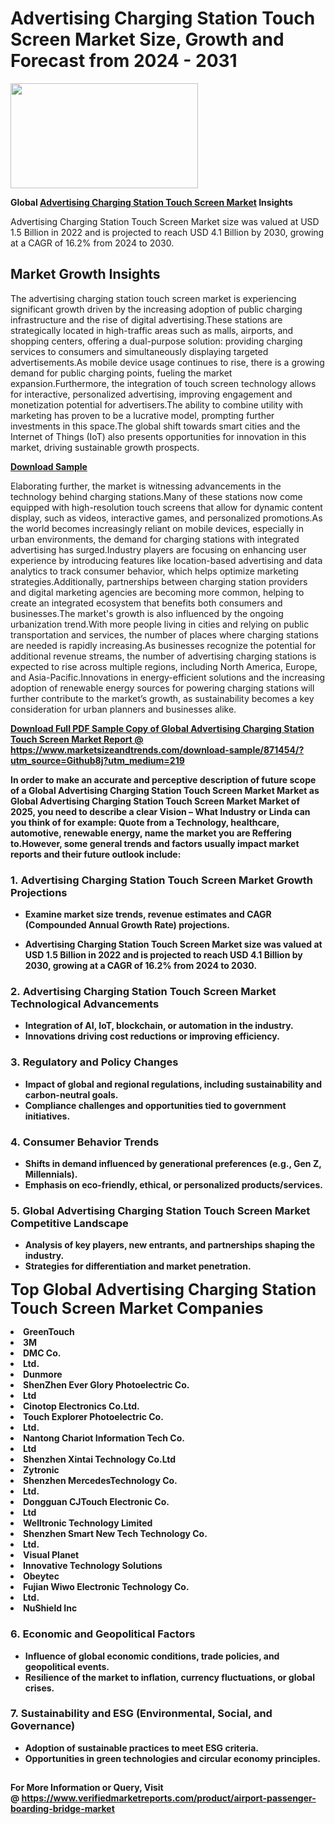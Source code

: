 <H1>Advertising Charging Station Touch Screen Market Size, Growth and Forecast from 2024 - 2031</H1><img class="aligncenter size-medium wp-image-584254" src="https://thirdeyenews.in/wp-content/uploads/2024/09/Global-Market-Research-300x168.jpeg" alt="" width="300" height="168" /><p><strong>Global&nbsp;<a href="https://www.marketsizeandtrends.com/download-sample/871454/?utm_source=Github8j?utm_medium=219">Advertising Charging Station Touch Screen Market</a> Insights</strong></p><p>Advertising Charging Station Touch Screen Market size was valued at USD 1.5 Billion in 2022 and is projected to reach USD 4.1 Billion by 2030, growing at a CAGR of 16.2% from 2024 to 2030.</p><p><h2>Market Growth Insights</h2> <p>The advertising charging station touch screen market is experiencing significant growth driven by the increasing adoption of public charging infrastructure and the rise of digital advertising.These stations are strategically located in high-traffic areas such as malls, airports, and shopping centers, offering a dual-purpose solution: providing charging services to consumers and simultaneously displaying targeted advertisements.As mobile device usage continues to rise, there is a growing demand for public charging points, fueling the market expansion.Furthermore, the integration of touch screen technology allows for interactive, personalized advertising, improving engagement and monetization potential for advertisers.The ability to combine utility with marketing has proven to be a lucrative model, prompting further investments in this space.The global shift towards smart cities and the Internet of Things (IoT) also presents opportunities for innovation in this market, driving sustainable growth prospects.</p> <p><strong><a href="#">Download Sample</a></strong></p> <p>Elaborating further, the market is witnessing advancements in the technology behind charging stations.Many of these stations now come equipped with high-resolution touch screens that allow for dynamic content display, such as videos, interactive games, and personalized promotions.As the world becomes increasingly reliant on mobile devices, especially in urban environments, the demand for charging stations with integrated advertising has surged.Industry players are focusing on enhancing user experience by introducing features like location-based advertising and data analytics to track consumer behavior, which helps optimize marketing strategies.Additionally, partnerships between charging station providers and digital marketing agencies are becoming more common, helping to create an integrated ecosystem that benefits both consumers and businesses.The market's growth is also influenced by the ongoing urbanization trend.With more people living in cities and relying on public transportation and services, the number of places where charging stations are needed is rapidly increasing.As businesses recognize the potential for additional revenue streams, the number of advertising charging stations is expected to rise across multiple regions, including North America, Europe, and Asia-Pacific.Innovations in energy-efficient solutions and the increasing adoption of renewable energy sources for powering charging stations will further contribute to the market’s growth, as sustainability becomes a key consideration for urban planners and businesses alike.</p> <p><strong><a href="#"></p><p><span class=""><strong>Download Full PDF Sample Copy of Global Advertising Charging Station Touch Screen Market Report</strong> @ <a href="https://www.marketsizeandtrends.com/download-sample/871454/?utm_source=Github8j?utm_medium=219" target="_blank">https://www.marketsizeandtrends.com/download-sample/871454/?utm_source=Github8j?utm_medium=219</a></span></p><p>In order to make an accurate and perceptive description of future scope of a Global&nbsp;Advertising Charging Station Touch Screen Market Market as Global&nbsp;Advertising Charging Station Touch Screen Market Market of 2025, you need to describe a clear Vision &ndash; What Industry or Linda can you think of for example: Quote from a Technology, healthcare, automotive, renewable energy, name the market you are Reffering to.However, some general trends and factors usually impact market reports and their future outlook include:</p><h3>1.&nbsp;<strong>Advertising Charging Station Touch Screen Market Growth Projections</strong></h3><ul><li>Examine market size trends, revenue estimates and CAGR (Compounded Annual Growth Rate) projections.</li><li><p>Advertising Charging Station Touch Screen Market size was valued at USD 1.5 Billion in 2022 and is projected to reach USD 4.1 Billion by 2030, growing at a CAGR of 16.2% from 2024 to 2030.</p></li></ul><h3>2.&nbsp;<strong>Advertising Charging Station Touch Screen Market Technological Advancements</strong></h3><ul><li>Integration of AI, IoT, blockchain, or automation in the industry.</li><li>Innovations driving cost reductions or improving efficiency.</li></ul><h3>3.&nbsp;<strong>Regulatory and Policy Changes</strong></h3><ul><li>Impact of global and regional regulations, including sustainability and carbon-neutral goals.</li><li>Compliance challenges and opportunities tied to government initiatives.</li></ul><h3>4.&nbsp;<strong>Consumer Behavior Trends</strong></h3><ul><li>Shifts in demand influenced by generational preferences (e.g., Gen Z, Millennials).</li><li>Emphasis on eco-friendly, ethical, or personalized products/services.</li></ul><h3>5.&nbsp;<strong>Global Advertising Charging Station Touch Screen Market Competitive Landscape</strong></h3><ul><li>Analysis of key players, new entrants, and partnerships shaping the industry.</li><li>Strategies for differentiation and market penetration.</li></ul><p data-pm-slice="1 1 []"><span style="color: inherit; font-family: inherit; font-size: 25px;">Top Global Advertising Charging Station Touch Screen Market Companies</span></p><div class="" data-test-id=""><p><li>GreenTouch</li><li> 3M</li><li> DMC Co.</li><li> Ltd.</li><li> Dunmore</li><li> ShenZhen Ever Glory Photoelectric Co.</li><li>Ltd</li><li> Cinotop Electronics Co.Ltd.</li><li> Touch Explorer Photoelectric Co.</li><li> Ltd.</li><li> Nantong Chariot Information Tech Co.</li><li>Ltd</li><li> Shenzhen Xintai Technology Co.Ltd</li><li> Zytronic</li><li> Shenzhen MercedesTechnology Co.</li><li> Ltd.</li><li> Dongguan CJTouch Electronic Co.</li><li> Ltd</li><li> Welltronic Technology Limited</li><li> Shenzhen Smart New Tech Technology Co.</li><li> Ltd.</li><li> Visual Planet</li><li> Innovative Technology Solutions</li><li> Obeytec</li><li> Fujian Wiwo Electronic Technology Co.</li><li> Ltd.</li><li> NuShield Inc</li></p></div><h3>6.&nbsp;<strong>Economic and Geopolitical Factors</strong></h3><ul><li>Influence of global economic conditions, trade policies, and geopolitical events.</li><li>Resilience of the market to inflation, currency fluctuations, or global crises.</li></ul><h3>7.&nbsp;<strong>Sustainability and ESG (Environmental, Social, and Governance)</strong></h3><ul><li>Adoption of sustainable practices to meet ESG criteria.</li><li>Opportunities in green technologies and circular economy principles.</li></ul><h2><strong style="font-size: 14px;">For More Information or Query, Visit @&nbsp;</strong><a style="background-color: #ffffff; font-size: 14px;" href="https://www.marketsizeandtrends.com/report/advertising-charging-station-touch-screen-market/" target="_blank">https://www.verifiedmarketreports.com/product/airport-passenger-boarding-bridge-market</a></h2>
